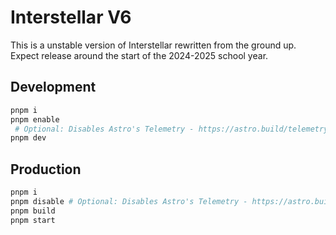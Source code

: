 # Interstellar V6

This is a unstable version of Interstellar rewritten from the ground up. Expect release around the start of the 2024-2025 school year.

## Development

```sh
pnpm i
pnpm enable
 # Optional: Disables Astro's Telemetry - https://astro.build/telemetry
pnpm dev
```

## Production

```sh
pnpm i
pnpm disable # Optional: Disables Astro's Telemetry - https://astro.build/telemetry
pnpm build
pnpm start
```
